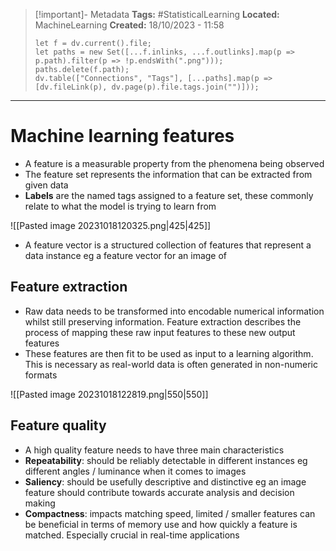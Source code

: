 > [!important]- Metadata
> **Tags:** #StatisticalLearning 
> **Located:** MachineLearning
> **Created:** 18/10/2023 - 11:58
> ```dataviewjs
> let f = dv.current().file;
> let paths = new Set([...f.inlinks, ...f.outlinks].map(p => p.path).filter(p => !p.endsWith(".png")));
> paths.delete(f.path);
> dv.table(["Connections", "Tags"], [...paths].map(p => [dv.fileLink(p), dv.page(p).file.tags.join("")]));
> ```

___
# Machine learning features
- A feature is a measurable property from the phenomena being observed 
- The feature set represents the information that can be extracted from given data
- **Labels** are the named tags assigned to a feature set, these commonly relate to what the model is trying to learn from 

![[Pasted image 20231018120325.png|425|425]]

- A feature vector is a structured collection of features that represent a data instance eg a feature vector for an image of 

## Feature extraction
- Raw data needs to be transformed into encodable numerical information whilst still preserving information. Feature extraction describes the process of mapping these raw input features to these new output features
- These features are then fit to be used as input to a learning algorithm. This is necessary as real-world data is often generated in non-numeric formats

![[Pasted image 20231018122819.png|550|550]]



## Feature quality
- A high quality feature needs to have three main characteristics 
- **Repeatability**: should be reliably detectable in different instances eg different angles / luminance when it comes to images 
- **Saliency**: should be usefully descriptive and distinctive eg an image feature should contribute towards accurate analysis and decision making 
- **Compactness**: impacts matching speed, limited / smaller features can be beneficial in terms of memory use and how quickly a feature is matched. Especially crucial in real-time applications 
